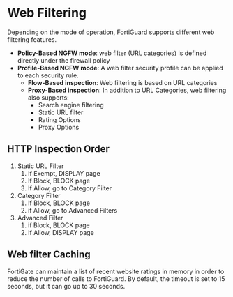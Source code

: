 # Web Filtering

Depending on the mode of operation, FortiGuard supports different web filtering features.

* **Policy-Based NGFW mode**: web filter (URL categories) is defined directly under the firewall policy
* **Profile-Based NGFW mode**: A web filter security profile can be applied to each security rule.
  * **Flow-Based inspection**: Web filtering is based on URL categories
  * **Proxy-Based inspection**: In addition to URL Categories, web filtering also supports:
    * Search engine filtering
    * Static URL filter
    * Rating Options
    * Proxy Options

## HTTP Inspection Order

1. Static URL Filter
   1. If Exempt, DISPLAY page
   2. If Block, BLOCK page
   3. If Allow, go to Category Filter
2. Category Filter
   1. If Block, BLOCK page
   2. if Allow, go to Advanced Filters
3. Advanced Filter
   1. if Block, BLOCK page
   2. If Allow, DISPLAY page

## Web filter Caching

FortiGate can maintain a list of recent website ratings in memory in order to reduce the number of calls to FortiGuard. By default, the timeout is set to 15 seconds, but it can go up to 30 seconds.

